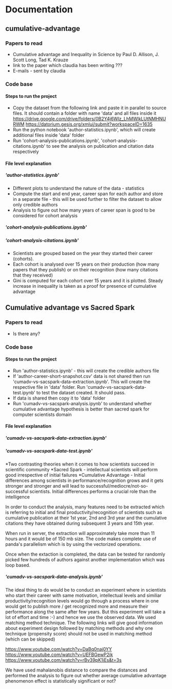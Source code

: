 # Documentation

## cumulative-advantage

### Papers to read
* Cumulative advantage and Inequality in Science by Paul D. Allison, J. Scott Long, Tad K. Krauze
* link to the paper which claudia has been writing ???
* E-mails - sent by claudia

### Code base

#### Steps to run the project
* Copy the dataset from the following link and paste it in parallel to source files. It should contain a folder with name 'data' and all files inside it
https://drive.google.com/drive/folders/0B2Y4j6Wlz_LhMWlkLUtNMHNURWM
https://datorium.gesis.org/xmlui/submit?workspaceID=1635
* Run the python notebook 'author-statistics.ipynb', which will create additional files inside 'data' folder
* Run 'cohort-analysis-publications.ipynb', 'cohort-analysis-citations.ipynb' to see the analysis on publication and citation data respectively

#### File level explanation

##### 'author-statistics.ipynb'
* Different plots to understand the nature of the data - statistics
* Compute the start and end year, career span for each author and store in a separate file - this will be used further to filter the dataset to allow only credible authors
* Analysis to figure out how many years of career span is good to be considered for cohort analysis

##### 'cohort-analysis-publications.ipynb'
##### 'cohort-analysis-citations.ipynb'
* Scientists are grouped based on the year they started their career (cohorts). 
* Each cohort is analysed over 15 years on their production (how many papers that they publish) or on their recognition (how many citations that they received)
* Gini is computed for each cohort over 15 years and it is plotted. Steady increase in inequality is taken as a proof for presence of cumulative advantage

## Cumulative advantage vs Sacred Spark

### Papers to read
* Is there any?

### Code base

#### Steps to run the project
* Run 'author-statistics.ipynb' - this will create the credible authors file
* If 'author-career-short-snapshot.csv' data is not shared then run 'cumadv-vs-sacspark-data-extraction.ipynb'. This will create the respective file in 'data' folder. Run 'cumadv-vs-sacspark-data-test.ipynb' to test the dataset created. It should pass.
* If data is shared then copy it to 'data' folder
* Run 'cumadv-vs-sacspark-analysis.ipynb' to understand whether cumulative advantage hypothesis is better than sacred spark for computer scientists domain

#### File level explanation

##### 'cumadv-vs-sacspark-data-extraction.ipynb'
##### 'cumadv-vs-sacspark-data-test.ipynb'
*Two contrasting theories when it comes to how scientists succeed in scientific community 
*Sacred Spark - intellectual scientists will perform good irrespective of initial failures
*Cumulative Advantage - Initial differences among scientists in performance/recognition grows and it gets stronger and stronger and will lead to successful/mediocre/not-so-successful scientists. Initial differences performs a crucial role than the intelligence

In order to conduct the analysis, many features need to be extracted which is referring to initial and final productivity/recognition of scientists such as cumulative publication at their 1st year, 2nd and 3rd year and the cumulative citations they have obtained during subsequent 3 years and 15th year. 

When run in server, the extraction will approximately take more than 11 hours and it would be of 150 mb size. The code makes complete use of panda's parallelism which is by using the vectorized operations. 

Once when the extaction is completed, the data can be tested for randomly picked few hundreds of authors against another implementation which was loop based. 

##### 'cumadv-vs-sacspark-data-analysis.ipynb'
The ideal thing to do would be to conduct an experiment where in scientists who start their career with same motivation, intellectual levels and similiar productivity/recognition levels would go through a process where in one would get to publish more / get recognized more and measure their performance along the same after few years. But this experiment will take a lot of effort and time :-) and hence we use the observed data. We used matching method technique. The following links will give good information about experiment design followed by matching methods and why one technique (propensity score) should not be used in matching method (which can be skipped)

https://www.youtube.com/watch?v=DaBq0naj0YY
https://www.youtube.com/watch?v=UEFBGewP2ik
https://www.youtube.com/watch?v=rBv39pK1iEs&t=3s

We have used mahalanobis distance to compare the distances and performed the analysis to figure out whether average cumulative advantage phenomenon effect is statistically significant or not?
